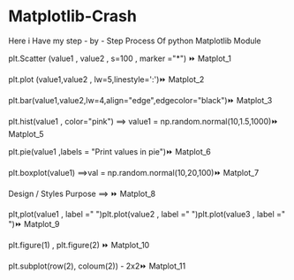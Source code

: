 # Matplotlib-Crash
Here i Have my step - by - Step Process Of python Matplotlib  Module

plt.Scatter (value1 , value2 , s=100 , marker ="*")  ⏩  Matplot_1

plt.plot (value1,value2 , lw=5,linestyle=':')⏩  Matplot_2

plt.bar(value1,value2,lw=4,align="edge",edgecolor="black")⏩  Matplot_3

plt.hist(value1 , color="pink") ==> value1 = np.random.normal(10,1.5,1000)⏩  Matplot_5

plt.pie(value1 ,labels = "Print values in pie")⏩  Matplot_6

plt.boxplot(value1) ==>val = np.random.normal(10,20,100)⏩  Matplot_7

Design / Styles Purpose ==> ⏩  Matplot_8

plt,plot(value1  , label =" ")plt.plot(value2  , label =" ")plt.plot(value3  , label =" ")⏩  Matplot_9

plt.figure(1) , plt.figure(2) ⏩  Matplot_10

plt.subplot(row(2), coloum(2)) - 2x2⏩  Matplot_11

